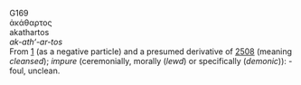 <body>
  <p>G169<br>  ἀκάθαρτος  <br> akathartos  <br><i>ak-ath‘-ar-tos </i><br>From <a href="g0001.htm">1</a> (as a negative particle) and a presumed derivative of <a href="g2508.htm">2508</a> (meaning <i>cleansed</i>); <i>impure</i> (ceremonially, morally (<i>lewd</i>) or specifically (<i>demonic</i>)): - foul, unclean.<br></p>
 </body>
